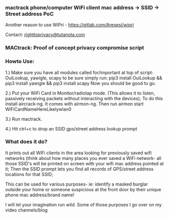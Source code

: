 ### mactrack phone/computer WiFi client mac address -> SSID -> Street address PoC

Another reason to use WiPri - https://gitlab.com/Aresesi/wipri 

Contact: righttoprivacy@tutanota.com

### MACtrack: Proof of concept privacy compromise script

### Howto Use:

1.) Make sure you have all modules called for/important at top of script: OuiLookup, yawigle, scapy
    to be sure simply run: pip3 install OuiLookup && pip3 install yawigle && pip3 install scapy
    Now you should be good to go.

2.) Put your WiFi Card in Monitor/radiotap mode. (This allows it to listen, passively receiving packets without interacting with the devices);
    To do this install aircrack-ng. It comes with airmon-ng. Then run airmon start WiFiCardNameHereLikelywlan0

3.) Run mactrack.

4.) Hit ctrl+c to drop an SSID gps/street address lookup prompt

### What does it do?

It prints out all WiFi clients in the area looking for previously saved wifi networks (think about how many places you ever saved a WiFi network- all those SSID's will be printed on screen with your wifi mac address pointed at it; Then the SSID prompt lets you find all records of GPS/street address locations for that SSID;

This can be used for various purposes- ie: identify a masked burglar outside your home or someone suspicious at the front door by their unique phone mac address/brand name!  

I will let your imagination run wild. Some of those purposes I go over on my video channels/blog
